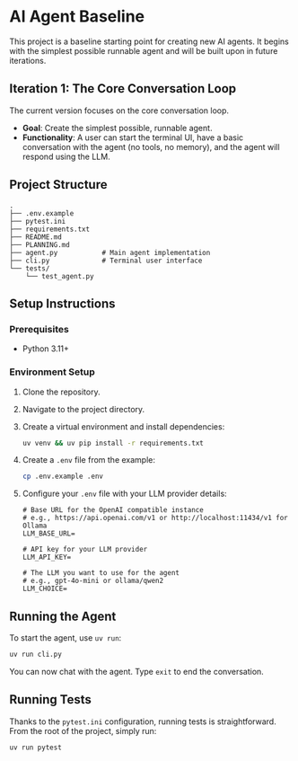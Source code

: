 # AI Agent Baseline

This project is a baseline starting point for creating new AI agents. It begins with the simplest possible runnable agent and will be built upon in future iterations.

## Iteration 1: The Core Conversation Loop

The current version focuses on the core conversation loop.

*   **Goal**: Create the simplest possible, runnable agent.
*   **Functionality**: A user can start the terminal UI, have a basic conversation with the agent (no tools, no memory), and the agent will respond using the LLM.

## Project Structure

```
.
├── .env.example
├── pytest.ini
├── requirements.txt
├── README.md
├── PLANNING.md
├── agent.py           # Main agent implementation
├── cli.py             # Terminal user interface
└── tests/
    └── test_agent.py
```

## Setup Instructions

### Prerequisites

- Python 3.11+

### Environment Setup

1.  Clone the repository.
2.  Navigate to the project directory.
3.  Create a virtual environment and install dependencies:
    ```bash
    uv venv && uv pip install -r requirements.txt
    ```
4.  Create a `.env` file from the example:
    ```bash
    cp .env.example .env
    ```
5.  Configure your `.env` file with your LLM provider details:

    ```
    # Base URL for the OpenAI compatible instance
    # e.g., https://api.openai.com/v1 or http://localhost:11434/v1 for Ollama
    LLM_BASE_URL=

    # API key for your LLM provider
    LLM_API_KEY=

    # The LLM you want to use for the agent
    # e.g., gpt-4o-mini or ollama/qwen2
    LLM_CHOICE=
    ```

## Running the Agent

To start the agent, use `uv run`:

```bash
uv run cli.py
```

You can now chat with the agent. Type `exit` to end the conversation.

## Running Tests

Thanks to the `pytest.ini` configuration, running tests is straightforward. From the root of the project, simply run:

```bash
uv run pytest
```
